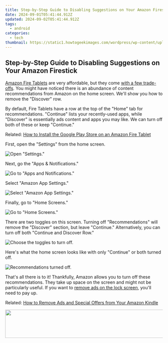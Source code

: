 ```yaml
---
title: Step-by-Step Guide to Disabling Suggestions on Your Amazon Firestick
date: 2024-09-01T05:41:44.912Z
updated: 2024-09-02T05:41:44.912Z
tags:
  - android
categories:
  - tech
thumbnail: https://static1.howtogeekimages.com/wordpress/wp-content/uploads/2022/09/Fire-Tablet-discover.png
---
```


## Step-by-Step Guide to Disabling Suggestions on Your Amazon Firestick

[Amazon Fire Tablets](https://win-howtos.techidaily.com/decoded-troubleshooting-failed-writes-to-0x-pointed-out-memory-slot-0x/) are very affordable, but they come [with a few trade-offs](https://android-location.techidaily.com/how-to-fake-gps-on-android-without-mock-location-for-your-honor-magic-v2-drfone-by-drfone-virtual/). You might have noticed there is an abundance of content recommendations from Amazon on the home screen. We'll show you how to remove the "Discover" row.

 By default, Fire Tablets have a row at the top of the "Home" tab for recommendations. "Continue" lists your recently-used apps, while "Discover" is essentially ads content and apps you may like. We can turn off both of these or keep "Continue."

Related: [How to Install the Google Play Store on an Amazon Fire Tablet](https://android-location.techidaily.com/how-to-fake-gps-on-android-without-mock-location-for-your-honor-magic-v2-drfone-by-drfone-virtual/) 

 First, open the "Settings" from the home screen.

![Open "Settings."](https://static1.howtogeekimages.com/wordpress/wp-content/uploads/2022/09/2022-09-21_14-40-45.png) 

 Next, go the "Apps & Notifications."

![Go to "Apps and Notifications."](https://static1.howtogeekimages.com/wordpress/wp-content/uploads/2022/09/2022-09-21_14-41-16.png) 

 Select "Amazon App Settings."

![Select "Amazon App Settings."](https://static1.howtogeekimages.com/wordpress/wp-content/uploads/2022/09/2022-09-21_14-41-46.png) 

 Finally, go to "Home Screens."

![Go to "Home Screens."](https://static1.howtogeekimages.com/wordpress/wp-content/uploads/2022/09/2022-09-21_14-42-09.png) 

 There are two toggles on this screen. Turning off "Recommendations" will remove the "Discover" section, but leave "Continue." Alternatively, you can turn off both "Continue and Discover Row."

![Choose the toggles to turn off.](https://static1.howtogeekimages.com/wordpress/wp-content/uploads/2022/09/2022-09-21_14-43-44.png) 

 Here's what the home screen looks like with only "Continue" or both turned off.

![Recommendations turned off.](https://static1.howtogeekimages.com/wordpress/wp-content/uploads/2022/09/2022-09-21_14-44-23.png) 

 That's all there is to it! Thankfully, Amazon allows you to turn off these recommendations. They take up space on the screen and might not be particularly useful. If you want to [remove ads on the lock screen](https://ios-unlock.techidaily.com/in-2024-5-most-effective-methods-to-unlock-apple-iphone-7-in-lost-mode-by-drfone-ios/), you'll need to pay up.

Related: [How to Remove Ads and Special Offers from Your Amazon Kindle](https://ios-unlock.techidaily.com/in-2024-5-most-effective-methods-to-unlock-apple-iphone-7-in-lost-mode-by-drfone-ios/)

<ins class="adsbygoogle"
     style="display:block"
     data-ad-format="autorelaxed"
     data-ad-client="ca-pub-7571918770474297"
     data-ad-slot="1223367746"></ins>



<ins class="adsbygoogle"
     style="display:block"
     data-ad-client="ca-pub-7571918770474297"
     data-ad-slot="8358498916"
     data-ad-format="auto"
     data-full-width-responsive="true"></ins>



<!-- affiliate ads begin -->
<a href="https://vapordna.pxf.io/c/5597632/1494880/17238" target="_top" id="1494880"><img src="//a.impactradius-go.com/display-ad/17238-1494880" border="0" alt="" width="728" height="90"/></a><img height="0" width="0" src="https://imp.pxf.io/i/5597632/1494880/17238" style="position:absolute;visibility:hidden;" border="0" />
<!-- affiliate ads end -->